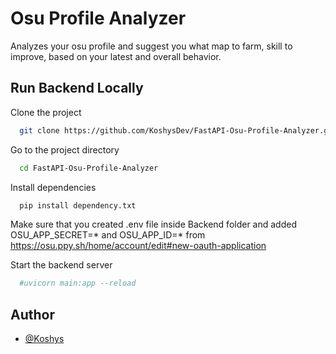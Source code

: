 
# Osu Profile Analyzer

Analyzes your osu profile and suggest you what map to farm, skill to improve, based on your latest and overall behavior.





## Run Backend Locally

Clone the project

```bash
  git clone https://github.com/KoshysDev/FastAPI-Osu-Profile-Analyzer.git
```

Go to the project directory

```bash
  cd FastAPI-Osu-Profile-Analyzer
```

Install dependencies

```bash
  pip install dependency.txt
```

Make sure that you created .env file inside Backend folder and added OSU_APP_SECRET=* 
and OSU_APP_ID=* from https://osu.ppy.sh/home/account/edit#new-oauth-application

Start the backend server

```bash
  #uvicorn main:app --reload
```


## Author

- [@Koshys](https://github.com/KoshysDev)

